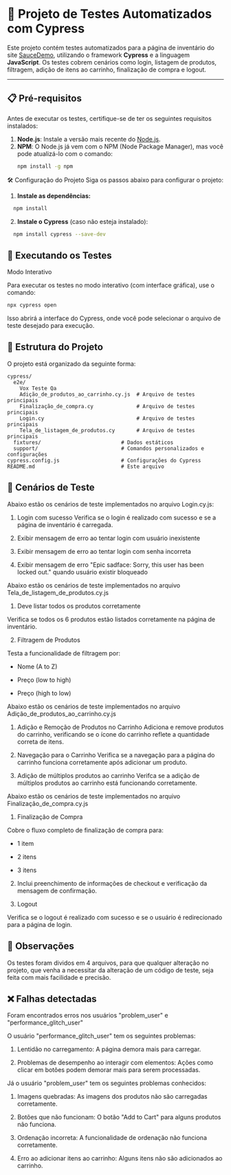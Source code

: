 # 🚀 Projeto de Testes Automatizados com Cypress

Este projeto contém testes automatizados para a página de inventário do site [SauceDemo](https://www.saucedemo.com/v1/), utilizando o framework **Cypress** e a linguagem **JavaScript**. Os testes cobrem cenários como login, listagem de produtos, filtragem, adição de itens ao carrinho, finalização de compra e logout.

---

## 📋 Pré-requisitos

Antes de executar os testes, certifique-se de ter os seguintes requisitos instalados:

1. **Node.js**: Instale a versão mais recente do [Node.js](https://nodejs.org/).
2. **NPM**: O Node.js já vem com o NPM (Node Package Manager), mas você pode atualizá-lo com o comando:
   ```bash
   npm install -g npm
🛠️ Configuração do Projeto
Siga os passos abaixo para configurar o projeto:


1. **Instale as dependências:**

```bash
  npm install
```
2. **Instale o Cypress** (caso não esteja instalado):

```bash
  npm install cypress --save-dev
```

## 🚀 Executando os Testes
Modo Interativo

Para executar os testes no modo interativo (com interface gráfica), use o comando:

```bash
npx cypress open
```
Isso abrirá a interface do Cypress, onde você pode selecionar o arquivo de teste desejado para execução.


## 📂 Estrutura do Projeto
O projeto está organizado da seguinte forma:

```
cypress/
  e2e/
    Vox Teste Qa
    Adição_de_produtos_ao_carrinho.cy.js  # Arquivo de testes principais
    Finalização_de_compra.cy              # Arquivo de testes principais
    Login.cy                              # Arquivo de testes principais
    Tela_de_listagem_de_produtos.cy       # Arquivo de testes principais 
  fixtures/                          # Dados estáticos
  support/                           # Comandos personalizados e configurações
cypress.config.js                    # Configurações do Cypress
README.md                            # Este arquivo
```
## 🧪 Cenários de Teste
Abaixo estão os cenários de teste implementados no arquivo Login.cy.js:

1. Login com sucesso
Verifica se o login é realizado com sucesso e se a página de inventário é carregada.

2. Exibir mensagem de erro ao tentar login com usuário inexistente

3. Exibir mensagem de erro ao tentar login com senha incorreta

4. Exibir mensagem de erro "Epic sadface: Sorry, this user has been locked out." quando usuário existir bloqueado

Abaixo estão os cenários de teste implementados no arquivo Tela_de_listagem_de_produtos.cy.js

1. Deve listar todos os produtos corretamente

Verifica se todos os 6 produtos estão listados corretamente na página de inventário.

2. Filtragem de Produtos

Testa a funcionalidade de filtragem por:

- Nome (A to Z)

- Preço (low to high)

- Preço (high to low)

Abaixo estão os cenários de teste implementados no arquivo Adição_de_produtos_ao_carrinho.cy.js

1. Adição e Remoção de Produtos no Carrinho
Adiciona e remove produtos do carrinho, verificando se o ícone do carrinho reflete a quantidade correta de itens.

2. Navegação para o Carrinho
Verifica se a navegação para a página do carrinho funciona corretamente após adicionar um produto.

3. Adição de múltiplos produtos ao carrinho
Verifca se a adição de múltiplos produtos ao carrinho está funcionando corretamente.

Abaixo estão os cenários de teste implementados no arquivo Finalização_de_compra.cy.js

1. Finalização de Compra

Cobre o fluxo completo de finalização de compra para:

- 1 item

- 2 itens

- 3 itens

2. Inclui preenchimento de informações de checkout e verificação da mensagem de confirmação.

3. Logout
   
Verifica se o logout é realizado com sucesso e se o usuário é redirecionado para a página de login.

## 📝 Observações

Os testes foram dividos em 4 arquivos, para que qualquer alteração no projeto, que venha a necessitar da alteração de um código de teste, seja feita com mais facilidade e precisão.

## ❌ Falhas detectadas

Foram encontrados erros nos usuários "problem_user" e "performance_glitch_user"

O usuário "performance_glitch_user" tem os seguintes problemas:

1. Lentidão no carregamento: A página demora mais para carregar.

2. Problemas de desempenho ao interagir com elementos: Ações como clicar em botões podem demorar mais para serem processadas.

Já o usuário "problem_user" tem os seguintes problemas conhecidos:

1. Imagens quebradas: As imagens dos produtos não são carregadas corretamente.

2. Botões que não funcionam: O botão "Add to Cart" para alguns produtos não funciona.

2. Ordenação incorreta: A funcionalidade de ordenação não funciona corretamente.

4. Erro ao adicionar itens ao carrinho: Alguns itens não são adicionados ao carrinho.





